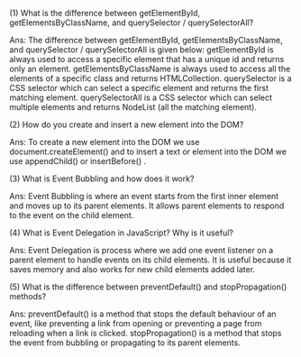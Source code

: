(1) What is the difference between getElementById, getElementsByClassName, and querySelector / querySelectorAll?

Ans: The difference between getElementById, getElementsByClassName, and querySelector / querySelectorAll is given below:
getElementById is always used to access a specific element that has a unique id and returns only an element.
getElementsByClassName is always used to access all the elements of a specific class  and returns HTMLCollection.
querySelector is a CSS selector which can select a specific element and returns the first matching element.
querySelectorAll is a CSS selector which can select multiple elements and returns NodeList (all the matching element).


(2) How do you create and insert a new element into the DOM?

Ans: To create a new element into the DOM we use document.createElement() and
to insert a text or element into the DOM we use appendChild() or insertBefore() .


(3) What is Event Bubbling and how does it work?

Ans: Event Bubbling is where an event starts from the first inner element and moves up to its parent elements. 
It allows parent elements to respond to the event on the child element.


(4) What is Event Delegation in JavaScript? Why is it useful?

Ans: Event Delegation is process where we add one event listener on a parent element to handle events on its child elements.
It is useful because it saves memory and also works for new child elements added later.


(5) What is the difference between preventDefault() and stopPropagation() methods?

Ans: preventDefault() is a method that stops the default behaviour of an event, like preventing a link from opening or preventing a page from reloading when a link is clicked.
stopPropagation() is a method that stops the event from bubbling or propagating to its parent elements.
